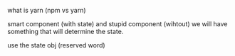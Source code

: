 what is yarn (npm vs yarn)

smart component (with state) and stupid component (wihtout)
we will have something that will determine the state.

use the state obj (reserved word)
